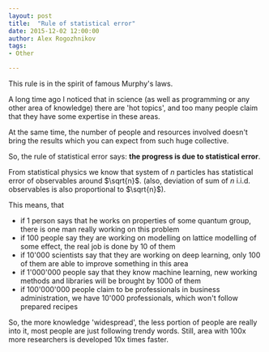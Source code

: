 ```yaml
---
layout: post
title:  "Rule of statistical error"
date: 2015-12-02 12:00:00
author: Alex Rogozhnikov
tags: 
- Other

---
```


This rule is in the spirit of famous Murphy's laws.

A long time ago I noticed that in science (as well as programming or any other area of knowledge) 
there are 'hot topics', and too many people claim that they have some expertise in these areas.

At the same time, the number of people and resources involved doesn't bring 
the results which you can expect from such huge collective.  

So, the rule of statistical error says: __the progress is due to statistical error__.

From statistical physics we know that system of $n$ particles has statistical error of observables around $\sqrt{n}$.
(also, deviation of sum of $n$ i.i.d. observables is also proportional to $\sqrt{n}$).

This means, that

* if 1 person says that he works on properties of some quantum group, there is one man really working on this problem
* if 100 people say they are working on modelling on lattice modelling of some effect, the real job is done by 10 of them
* if 10'000 scientists say that they are working on deep learning, only 100 of them are able to improve something in this area
* if 1'000'000 people say that they know machine learning, new working methods and libraries will be brought by 1000 of them
* if 100'000'000 people claim to be professionals in business administration, 
  we have 10'000 professionals, which won't follow prepared recipes 

So, the more knowledge 'widespread', the less portion of people are really into it, most people are just following trendy words.
Still, area with 100x more researchers is developed 10x times faster.